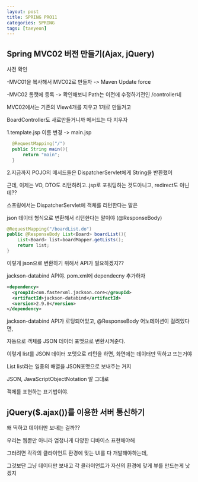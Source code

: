 ```yaml
---
layout: post
title: SPRING PRO11
categories: SPRING
tags: [taeyeon]
---
```



## Spring MVC02 버전 만들기(Ajax, jQuery)

사전 확인

-MVC01을 복사해서 MVC02로 만들자 -> Maven Update force

-MVC02 톰캣에 등록 -> 확인해보니 Path는 이전에 수정하기전인 /controller네

MVC02에서는 기존의 View4개를 지우고 1개로 만들거고

BoardController도 새로만들거니까 메서드는 다 지우자

1.template.jsp 이름 변경 -> main.jsp

```1=BoardController.java
  @RequestMapping("/")
  public String main(){
      return "main";
  }
```

2.지금까지 POJO의 메서드들은 DispatcherServlet에게 String을 반환했어

근데, 이제는 VO, DTO도 리턴하려고..jsp로 포워딩하는 것도아니고, redirect도 아닌데??

스프링에서는 DispatcherServlet에 객체를 리턴한다는 말은 

json 데이터 형식으로 변환해서 리턴한다는 말이야 (@ResponseBody)

```2=BoardController.java
@RequestMapping("/boardList.do")
public @ResponseBody List<Board> boardList(){
    List<Board> list=boardMapper.getLists();
    return list;
}
```

이렇게 json으로 변환하기 위해서 API가 필요하겠지?? 

jackson-databind API야. pom.xml에 dependecny 추가하자

```3=pom.xml
<dependency>
  <groupId>com.fasterxml.jackson.core</groupId>
  <artifactId>jackson-databind</artifactId>
  <version>2.9.8</version>
</dependency>
```

jackson-databind API가 로딩되어있고, @ResponseBody 어노테이션이 걸려있다면,

자동으로 객체를 JSON 데이터 포맷으로 변환시켜준다.

이렇게 list를 JSON 데이터 포맷으로 리턴을 하면, 화면에는 데이터만 띡하고 뜨는거야

List<BoardVO> list라는 일종의 배열을 JSON포맷으로 보내주는 거지

JSON, JavaScriptObjectNotation 말 그대로

객체를 표현하는 표기법이야.


## jQuery($.ajax())를 이용한 서버 통신하기

왜 띡하고 데이터만 보내는 걸까??

우리는 웹뿐만 아니라 엄청나게 다양한 디바이스 표현해야해

그러려면 각각의 클라이언트 환경에 맞는 UI를 다 개발해야하는데,

그것보단 그냥 데이터만 보내고 각 클라이언트가 자신의 환경에 맞게 뷰를 만드는게 낫겠지  



















